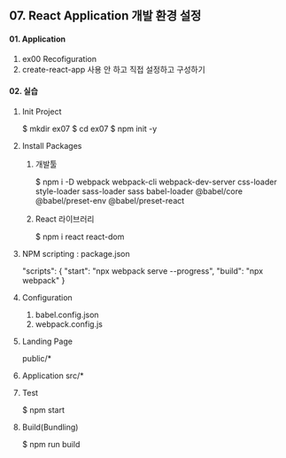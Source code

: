 ## 07. React Application 개발 환경 설정

#### 01. Application
1. ex00 Recofiguration
2. create-react-app 사용 안 하고 직접 설정하고 구성하기  


#### 02. 실습

1. Init Project

    $ mkdir ex07
    $ cd ex07
    $ npm init -y 

2. Install Packages
   
    1) 개발툴
   
        $ npm i -D webpack webpack-cli webpack-dev-server css-loader style-loader sass-loader sass babel-loader @babel/core @babel/preset-env @babel/preset-react

   1) React 라이브러리

        $ npm i react react-dom


3. NPM scripting : package.json

    "scripts": {
        "start": "npx webpack serve --progress",
        "build": "npx webpack"
    } 

4. Configuration

    1) babel.config.json
    2) webpack.config.js

5. Landing Page

    public/*


6. Application
src/*


7. Test

    $ npm start

8. Build(Bundling)

    $ npm run build
